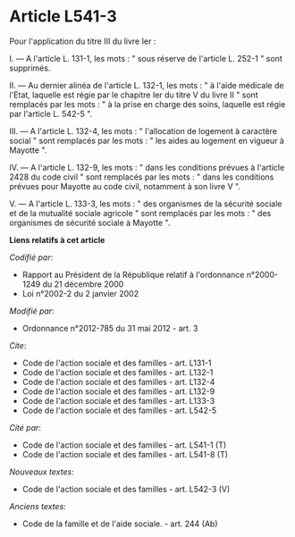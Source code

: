 # Article L541-3

Pour l'application du titre III du livre Ier : 

I. ― A l'article L. 131-1, les mots : " sous réserve de l'article L. 252-1 " sont supprimés. 

II. ― Au dernier alinéa de l'article L. 132-1, les mots : " à l'aide médicale de l'Etat, laquelle est régie par le chapitre
Ier du titre V du livre II " sont remplacés par les mots : " à la prise en charge des soins, laquelle est régie par l'article
L. 542-5 ". 

III. ― A l'article L. 132-4, les mots : " l'allocation de logement à caractère social " sont remplacés par les mots : " les
aides au logement en vigueur à Mayotte ". 

IV. ― A l'article L. 132-9, les mots : " dans les conditions prévues à l'article 2428 du code civil " sont remplacés par les
mots : " dans les conditions prévues pour Mayotte au code civil, notamment à son livre V ". 

V. ― A l'article L. 133-3, les mots : " des organismes de la sécurité sociale et de la mutualité sociale agricole " sont
remplacés par les mots : " des organismes de sécurité sociale à Mayotte ".

**Liens relatifs à cet article**

_Codifié par_:

  - Rapport au Président de la République relatif à l'ordonnance n°2000-1249 du 21 décembre 2000
  - Loi n°2002-2 du 2 janvier 2002

_Modifié par_:

  - Ordonnance n°2012-785 du 31 mai 2012 - art. 3

_Cite_:

  - Code de l'action sociale et des familles - art. L131-1
  - Code de l'action sociale et des familles - art. L132-1
  - Code de l'action sociale et des familles - art. L132-4
  - Code de l'action sociale et des familles - art. L132-9
  - Code de l'action sociale et des familles - art. L133-3
  - Code de l'action sociale et des familles - art. L542-5

_Cité par_:

  - Code de l'action sociale et des familles - art. L541-1 (T)
  - Code de l'action sociale et des familles - art. L541-8 (T)

_Nouveaux textes_:

  - Code de l'action sociale et des familles - art. L542-3 (V)

_Anciens textes_:

  - Code de la famille et de l'aide sociale. - art. 244 (Ab)
